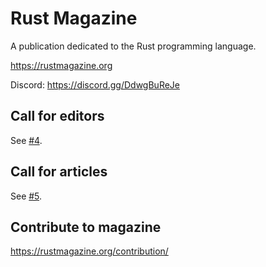 # Rust Magazine

A publication dedicated to the Rust programming language.

https://rustmagazine.org

Discord: <https://discord.gg/DdwgBuReJe>

## Call for editors

See [#4](https://github.com/RustMagazine/rustmagazine/issues/4).

## Call for articles

See [#5](https://github.com/RustMagazine/rustmagazine/issues/5).

## Contribute to magazine

https://rustmagazine.org/contribution/